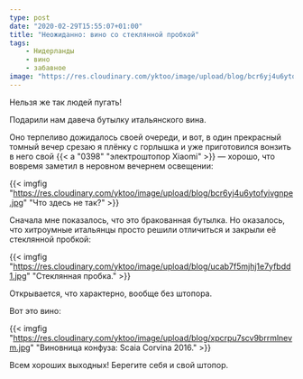 ```yaml
---
type: post
date: "2020-02-29T15:55:07+01:00"
title: "Неожиданно: вино со стеклянной пробкой"
tags:
    - Нидерланды
    - вино
    - забавное
image: "https://res.cloudinary.com/yktoo/image/upload/blog/bcr6yj4u6ytofyivgnpe.jpg"
---
```


Нельзя же так людей пугать!

Подарили нам давеча бутылку итальянского вина.

Оно терпеливо дожидалось своей очереди, и вот, в один прекрасный томный вечер срезаю я плёнку с горлышка и уже приготовился вонзить в него свой {{< a "0398" "электроштопор Xiaomi" >}} — хорошо, что вовремя заметил в неровном вечернем освещении:

<!--more-->

{{< imgfig "https://res.cloudinary.com/yktoo/image/upload/blog/bcr6yj4u6ytofyivgnpe.jpg" "Что здесь не так?" >}}

Сначала мне показалось, что это бракованная бутылка. Но оказалось, что хитроумные итальянцы просто решили отличиться и закрыли её стеклянной пробкой:

{{< imgfig "https://res.cloudinary.com/yktoo/image/upload/blog/ucab7f5mjhj1e7yfbdd1.jpg" "Стеклянная пробка." >}}

Открывается, что характерно, вообще без штопора.

Вот это вино:

{{< imgfig "https://res.cloudinary.com/yktoo/image/upload/blog/xpcrpu7scv9brrmlnevm.jpg" "Виновница конфуза: Scaia Corvina 2016." >}}

Всем хороших выходных! Берегите себя и свой штопор.
